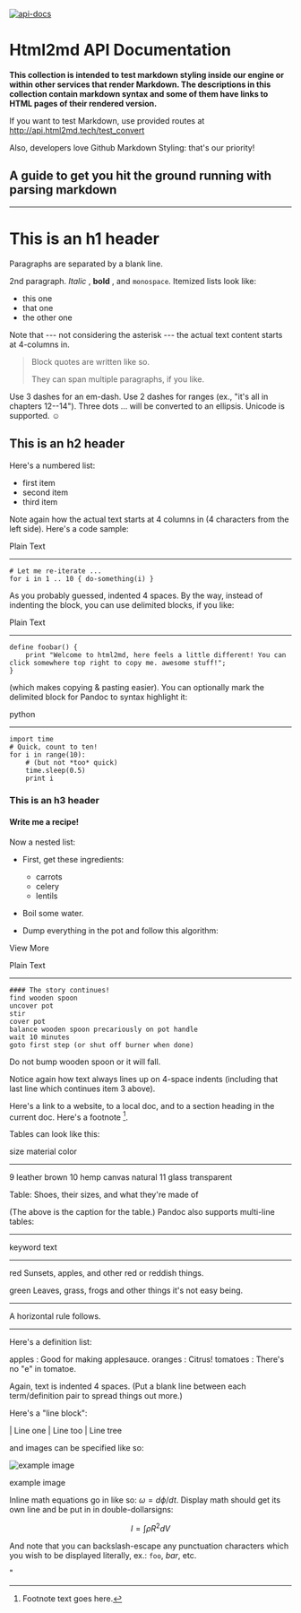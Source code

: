 [![api-docs](https://img.shields.io/pypi/v/markdown_css.svg)](https://api.html2md.tech)

# Html2md API Documentation

**This collection is intended to test markdown styling inside our engine or
within other services that render Markdown. The descriptions in this
collection contain markdown syntax and some of them have links to HTML pages
of their rendered version.**

If you want to test Markdown, use provided routes at http://api.html2md.tech/test_convert

Also, developers love Github Markdown Styling:
that's our priority!

## A guide to get you hit the ground running with parsing markdown

* * *

# This is an h1 header

Paragraphs are separated by a blank line.

2nd paragraph. _Italic_ , **bold** , and `monospace`. Itemized lists look
like:

  * this one
  * that one
  * the other one

Note that --- not considering the asterisk --- the actual text content starts
at 4-columns in.

> Block quotes are written like so.
>
> They can span multiple paragraphs, if you like.

Use 3 dashes for an em-dash. Use 2 dashes for ranges (ex., "it's all in
chapters 12--14"). Three dots ... will be converted to an ellipsis. Unicode is
supported. ☺

## This is an  h2 header

Here's a numbered list:

  * first item
  * second item
  * third item

Note again how the actual text starts at 4 columns in (4 characters from the
left side). Here's a code sample:

Plain Text

_ __ _

    
    
    # Let me re-iterate ...
    for i in 1 .. 10 { do-something(i) }

As you probably guessed, indented 4 spaces. By the way, instead of indenting
the block, you can use delimited blocks, if you like:

Plain Text

_ __ _

    
    
    define foobar() {
        print "Welcome to html2md, here feels a little different! You can click somewhere top right to copy me. awesome stuff!";
    }

(which makes copying & pasting easier). You can optionally mark the delimited
block for Pandoc to syntax highlight it:

python

_ __ _

    
    
    import time
    # Quick, count to ten!
    for i in range(10):
        # (but not *too* quick)
        time.sleep(0.5)
        print i

### This is an h3 header

#### Write me a recipe!
Now a nested list:
  * First, get these ingredients:

    * carrots
    * celery
    * lentils
  * Boil some water.

  * Dump everything in the pot and follow this algorithm:

View More

Plain Text

_ __ _

    #### The story continues!
    find wooden spoon
    uncover pot
    stir
    cover pot
    balance wooden spoon precariously on pot handle
    wait 10 minutes
    goto first step (or shut off burner when done)

Do not bump wooden spoon or it will fall.

Notice again how text always lines up on 4-space indents (including that last
line which continues item 3 above).

Here's a link to a website, to a local doc, and to a section heading in the
current doc. Here's a footnote [^1].

[^1]: Footnote text goes here.

Tables can look like this:

size material color

* * *

9 leather brown 10 hemp canvas natural 11 glass transparent

Table: Shoes, their sizes, and what they're made of

(The above is the caption for the table.) Pandoc also supports multi-line
tables:

* * *

keyword text

* * *

red Sunsets, apples, and other red or reddish things.

green Leaves, grass, frogs and other things it's not easy being.

* * *

A horizontal rule follows.

* * *

Here's a definition list:

apples : Good for making applesauce. oranges : Citrus! tomatoes : There's no
"e" in tomatoe.

Again, text is indented 4 spaces. (Put a blank line between each
term/definition pair to spread things out more.)

Here's a "line block":

| Line one | Line too | Line tree

and images can be specified like so:

![example image](https://www.getpostman.com/img/v2/#)

example image

Inline math equations go in like so: $\omega = d\phi / dt$. Display math
should get its own line and be put in in double-dollarsigns:

$$I = \int \rho R^{2} dV$$

And note that you can backslash-escape any punctuation characters which you
wish to be displayed literally, ex.: `foo`, *bar*, etc.

"